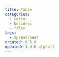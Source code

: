 ```yaml
---
title: Table
categories:
  - editor
  - business
  - files
tags:
  - spreadsheet
created: 0.5.0
updated: 1.0.0-alpha.1
---
```

